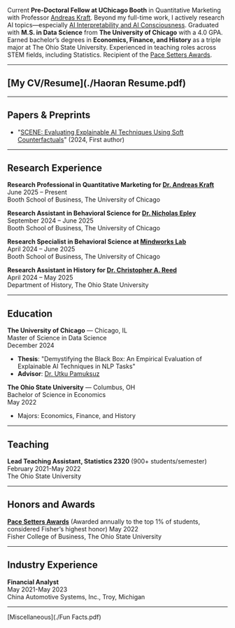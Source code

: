 Current **Pre-Doctoral Fellow at UChicago Booth** in Quantitative Marketing with Professor [Andreas Kraft](https://www.chicagobooth.edu/faculty/directory/k/andreas-kraft). Beyond my full-time work, I actively research AI topics—especially [AI Interpretability and AI Consciousness](https://scholar.google.com/citations?user=t8z21IQAAAAJ&hl=en).  Graduated with **M.S. in Data Science** from **The University of Chicago** with a 4.0 GPA. Earned bachelor’s degrees in **Economics, Finance, and History** as a triple major at The Ohio State University. Experienced in teaching roles across STEM fields, including Statistics. Recipient of the [Pace Setters Awards](https://fisher.osu.edu/about/awards/pace-setters).  

---

## [My CV/Resume](./Haoran Resume.pdf)  

---

## Papers & Preprints
- "[SCENE: Evaluating Explainable AI Techniques Using Soft Counterfactuals](https://scholar.google.com/citations?user=t8z21IQAAAAJ&hl=en)" (2024, First author)
  
---

## Research Experience
**Research Professional in Quantitative Marketing for [Dr. Andreas Kraft](https://www.chicagobooth.edu/faculty/directory/k/andreas-kraft)**  
June 2025  – Present  
Booth School of Business, The University of Chicago

**Research Assistant in Behavioral Science for [Dr. Nicholas Epley](https://scholar.google.com/citations?user=4BpUtrQAAAAJ&hl=en)**  
September 2024 – June 2025  
Booth School of Business, The University of Chicago

**Research Specialist in Behavioral Science at [Mindworks Lab](https://www.chicagobooth.edu/research/roman)**  
April 2024 – June 2025  
Booth School of Business, The University of Chicago

**Research Assistant in History for [Dr. Christopher A. Reed](https://history.osu.edu/people/reed.434)**  
April 2024 – May 2025  
Department of History, The Ohio State University  

---

## Education
**The University of Chicago** — Chicago, IL  
Master of Science in Data Science  
December 2024  
- **Thesis**: "Demystifying the Black Box: An Empirical Evaluation of Explainable AI Techniques in NLP Tasks"  
- **Advisor**: [Dr. Utku Pamuksuz](https://scholar.google.com/citations?user=BySqYoYAAAAJ&hl=en)

**The Ohio State University** — Columbus, OH  
Bachelor of Science in Economics  
May 2022  
- Majors: Economics, Finance, and History

---

## Teaching
**Lead Teaching Assistant, Statistics 2320**  (900+ students/semester)  
February 2021-May 2022  
The Ohio State University  

---

## Honors and Awards
**[Pace Setters Awards](https://fisher.osu.edu/about/awards/pace-setters)** (Awarded annually to the top 1% of students, considered Fisher’s highest honor) 
May 2022  
Fisher College of Business, The Ohio State University  

---

## Industry Experience
**Financial Analyst**  
May 2021-May 2023  
China Automotive Systems, Inc., Troy, Michigan  

---

[Miscellaneous](./Fun Facts.pdf)

